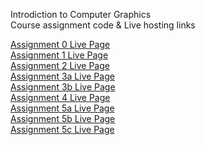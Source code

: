 Introdiction to Computer Graphics <br>
Course assignment code & Live hosting links <br>

[Assignment 0 Live Page](https://vincentl03.github.io/CSE160-Live/Assignment_0/asg0.html) <br>
[Assignment 1 Live Page](https://vincentl03.github.io/CSE160-Live/Assignment_1/asg1.html) <br>
[Assignment 2 Live Page](https://vincentl03.github.io/CSE160-Live/Assignment_2/asg2.html) <br>
[Assignment 3a Live Page](https://vincentl03.github.io/CSE160-Live/Assignment_3a/asg3a.html) <br>
[Assignment 3b Live Page](https://vincentl03.github.io/CSE160-Live/Assignment_3b/asg3b.html) <br>
[Assignment 4 Live Page](https://vincentl03.github.io/CSE160-Live/Assignment_4/asg4.html) <br>
[Assignment 5a Live Page](https://vincentl03.github.io/CSE160-Live/Assignment_5a/asg5a.html) <br>
[Assignment 5b Live Page](https://vincentl03.github.io/CSE160-Live/Assignment_5b/asg5b.html) <br>
[Assignment 5c Live Page](https://vincentl03.github.io/CSE160-Live/Assignment_5c/asg5c.html) <br>
